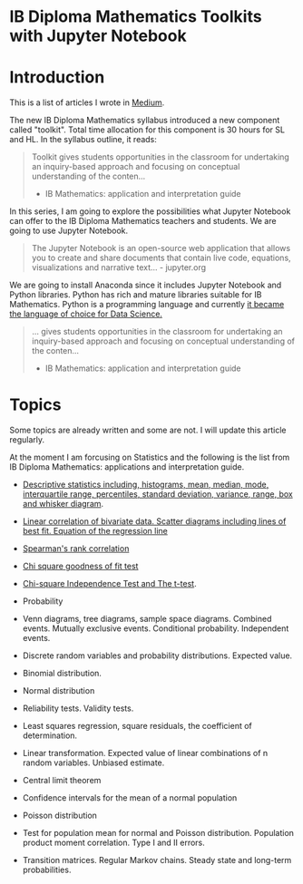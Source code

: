# IB Diploma Mathematics Toolkits with Jupyter Notebook

# Introduction

This is a list of articles I wrote in [Medium](https://medium.com/@shinichiokada). 

The new IB Diploma Mathematics syllabus introduced a new component called "toolkit". Total time allocation for this component is 30 hours for SL and HL. In the syllabus outline, it reads:

> Toolkit gives students opportunities in the classroom for undertaking
> an inquiry-based approach and focusing on conceptual understanding 
> of the conten...
> - IB Mathematics: application and interpretation guide

In this series, I am going to explore the possibilities what Jupyter Notebook can offer to the IB Diploma Mathematics teachers and students. We are going to use Jupyter Notebook.

> The Jupyter Notebook is an open-source web application that allows you to create and share documents that contain live code, equations, visualizations and narrative text... - jupyter.org

We are going to install Anaconda since it includes Jupyter Notebook and Python libraries. Python has rich and mature libraries suitable for IB Mathematics. Python is a programming language and currently [it became the language of choice for Data Science.](https://www.netguru.com/blog/how-did-python-become-the-language-of-choice-for-data-science)


> ... gives students opportunities in the classroom for undertaking
> an inquiry-based approach and focusing on conceptual understanding 
> of the conten...
> - IB Mathematics: application and interpretation guide


# Topics

Some topics are already written and some are not. I will update this article regularly.

At the moment I am forcusing on Statistics and the following is the list from IB Diploma Mathematics: applications and interpretation guide.

- [Descriptive statistics including, histograms,  mean, median, mode, interquartile range, percentiles, standard deviation, variance, range, box and whisker diagram](http://bit.ly/2S1yHIm).

- [Linear correlation of bivariate data. Scatter diagrams including lines of best fit. Equation of the regression line](http://bit.ly/2Pdv6Fj)

- [Spearman's rank correlation](http://bit.ly/2YHF5G8)

- [Chi square goodness of fit test](http://bit.ly/349FsKF)

- [Chi-square Independence Test and The t-test](http://bit.ly/2EaqgST).

- Probability

- Venn diagrams, tree diagrams, sample space diagrams. Combined events. Mutually exclusive events. Conditional probability. Independent events.

- Discrete random variables and probability distributions. Expected value.

- Binomial distribution. 

- Normal distribution

- Reliability tests. Validity tests.

- Least squares regression, square residuals, the coefficient of determination.

- Linear transformation. Expected value of linear combinations of n random variables. Unbiased estimate.

- Central limit theorem

- Confidence intervals for the mean of a normal population

- Poisson distribution

- Test for population mean for normal and Poisson distribution. Population product moment correlation. Type I and II errors.

- Transition matrices. Regular Markov chains. Steady state and long-term probabilities.




